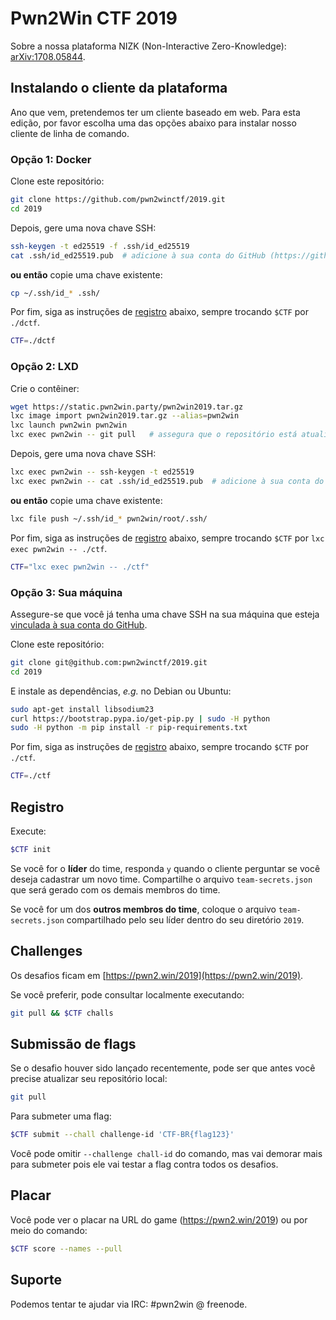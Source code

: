 # Pwn2Win CTF 2019

Sobre a nossa plataforma NIZK (Non-Interactive Zero-Knowledge): [arXiv:1708.05844](https://arxiv.org/pdf/1708.05844.pdf).


## Instalando o cliente da plataforma

Ano que vem, pretendemos ter um cliente baseado em web. Para esta edição, por favor escolha uma das opções abaixo para instalar nosso cliente de linha de comando.


### Opção 1: Docker

Clone este repositório:
```bash
git clone https://github.com/pwn2winctf/2019.git
cd 2019
```

Depois, gere uma nova chave SSH:
```bash
ssh-keygen -t ed25519 -f .ssh/id_ed25519
cat .ssh/id_ed25519.pub  # adicione à sua conta do GitHub (https://github.com/settings/keys)
```

**ou então** copie uma chave existente:
```bash
cp ~/.ssh/id_* .ssh/
```

Por fim, siga as instruções de  [registro](#registro) abaixo, sempre trocando `$CTF` por `./dctf`.

```bash
CTF=./dctf
```


### Opção 2: LXD

Crie o contêiner:
```bash
wget https://static.pwn2win.party/pwn2win2019.tar.gz
lxc image import pwn2win2019.tar.gz --alias=pwn2win
lxc launch pwn2win pwn2win
lxc exec pwn2win -- git pull   # assegura que o repositório está atualizado
```

Depois, gere uma nova chave SSH:
```bash
lxc exec pwn2win -- ssh-keygen -t ed25519
lxc exec pwn2win -- cat .ssh/id_ed25519.pub  # adicione à sua conta do GitHub (https://github.com/settings/keys)
```

**ou então** copie uma chave existente:
```bash
lxc file push ~/.ssh/id_* pwn2win/root/.ssh/
```

Por fim, siga as instruções de  [registro](#registro) abaixo, sempre trocando `$CTF` por `lxc exec pwn2win -- ./ctf`.

```bash
CTF="lxc exec pwn2win -- ./ctf"
```


### Opção 3: Sua máquina

Assegure-se que você já tenha uma chave SSH na sua máquina que esteja [vinculada à sua conta do GitHub](https://github.com/settings/keys).

Clone este repositório:
```bash
git clone git@github.com:pwn2winctf/2019.git
cd 2019
```

E instale as dependências, *e.g.* no Debian ou Ubuntu:
```bash
sudo apt-get install libsodium23
curl https://bootstrap.pypa.io/get-pip.py | sudo -H python
sudo -H python -m pip install -r pip-requirements.txt
```

Por fim, siga as instruções de  [registro](#registro) abaixo, sempre trocando `$CTF` por `./ctf`.

```bash
CTF=./ctf
```


## Registro

Execute:
```bash
$CTF init
```

Se você for o **líder** do time, responda `y` quando o cliente perguntar se você deseja cadastrar um novo time. Compartilhe o arquivo `team-secrets.json` que será gerado com os demais membros do time.

Se você for um dos **outros membros do time**, coloque o arquivo `team-secrets.json` compartilhado pelo seu líder dentro do seu diretório `2019`.


## Challenges

Os desafios ficam em [https://pwn2.win/2019](https://pwn2.win/2019).

Se você preferir, pode consultar localmente executando:
```bash
git pull && $CTF challs
```


## Submissão de flags

Se o desafio houver sido lançado recentemente, pode ser que antes você precise atualizar seu repositório local:
```bash
git pull
```

Para submeter uma flag:
```bash
$CTF submit --chall challenge-id 'CTF-BR{flag123}'
```

Você pode omitir `--challenge chall-id` do comando, mas vai demorar mais para submeter pois ele vai testar a flag contra todos os desafios.


## Placar

Você pode ver o placar na URL do game (https://pwn2.win/2019) ou por meio do comando:
```bash
$CTF score --names --pull
```


## Suporte

Podemos tentar te ajudar via IRC: #pwn2win @ freenode.
